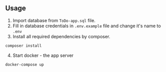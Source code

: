 ## Usage
1. Import database from `ToDo-app.sql` file.
2. Fill in database credentials in `.env.example` file and change it's name to `.env`
3. Install all required dependencies by composer.
```bash
composer install
```
4. Start docker - the app server
```bash
docker-compose up
```
